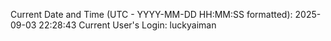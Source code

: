 Current Date and Time (UTC - YYYY-MM-DD HH:MM:SS formatted): 2025-09-03 22:28:43
Current User's Login: luckyaiman
